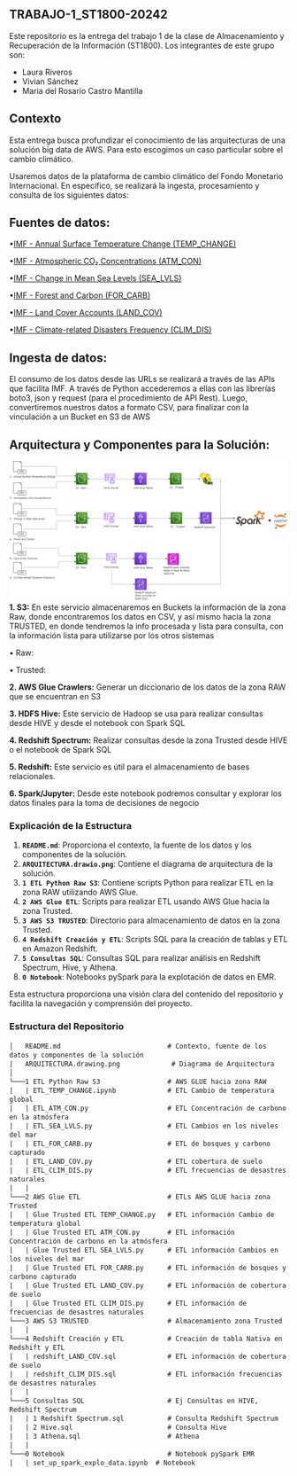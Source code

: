 ## TRABAJO-1_ST1800-20242
Este repositorio es la entrega del trabajo 1 de la clase de Almacenamiento y Recuperación de la Información (ST1800).
Los integrantes de este grupo son: 
- Laura Riveros
- Vivian Sánchez
- Maria del Rosario Castro Mantilla

## Contexto

Esta entrega busca profundizar el conocimiento de las arquitecturas de una solución big data de AWS. Para esto escogimos un caso particular sobre el cambio climático. 

Usaremos datos de la plataforma de cambio climático del Fondo Monetario Internacional. En específico, se realizará la ingesta, procesamiento y consulta de los siguientes datos:

## Fuentes de datos:
•[IMF - Annual Surface Temperature Change (TEMP_CHANGE)](https://services9.arcgis.com/weJ1QsnbMYJlCHdG/arcgis/rest/services/Indicator_3_1_Climate_Indicators_Annual_Mean_Global_Surface_Temperature/FeatureServer/0/query?where=1%3D1&outFields=*&outSR=4326&f=json)

•[IMF - Atmospheric CO₂ Concentrations (ATM_CON)](https://services9.arcgis.com/weJ1QsnbMYJlCHdG/arcgis/rest/services/Indicator_3_2_Climate_Indicators_Monthly_Atmospheric_Carbon_Dioxide_concentrations/FeatureServer/0/query?outFields=*&where=1%3D1&f=geojson)

•[IMF - Change in Mean Sea Levels (SEA_LVLS)](https://services9.arcgis.com/weJ1QsnbMYJlCHdG/arcgis/rest/services/Indicator_3_3_melted_new/FeatureServer/0/query?outFields=*&where=1%3D1&f=geojson)

•[IMF - Forest and Carbon (FOR_CARB)](https://services9.arcgis.com/weJ1QsnbMYJlCHdG/arcgis/rest/services/Indicator_3_5/FeatureServer/0/query?outFields=*&where=1%3D1&f=geojson)

•[IMF - Land Cover Accounts (LAND_COV)](https://services9.arcgis.com/weJ1QsnbMYJlCHdG/arcgis/rest/services/Indicator_3_4/FeatureServer/0/query?outFields=*&where=1%3D1&f=geojson)

•[IMF - Climate-related Disasters Frequency (CLIM_DIS)](https://services9.arcgis.com/weJ1QsnbMYJlCHdG/arcgis/rest/services/Indicator_11_1_Physical_Risks_Climate_related_disasters_frequency/FeatureServer/0/query?outFields=*&where=1%3D1&f=geojson)

## Ingesta de datos:
El consumo de los datos desde las URLs se realizará a través de las APIs que facilita IMF. A través de Python accederemos a ellas con las librerías boto3, json y request (para el procedimiento de API Rest). Luego, convertiremos nuestros datos a formato CSV, para finalizar con la vinculación a un Bucket en S3 de AWS

## Arquitectura y Componentes para la Solución:
![arquitectura](ARQUITECTURA.drawio.png)
**1. S3:** En este servicio almacenaremos en Buckets la información de la zona Raw, donde encontraremos los datos en CSV, y así mismo hacia la zona TRUSTED, en donde tendremos la info procesada y lista para consulta, con la información lista para utilizarse por los otros sistemas

•	Raw: 

•	Trusted: 

**2. AWS Glue Crawlers:** Generar un diccionario de los datos de la zona RAW que se encuentran en S3

**3. HDFS Hive:** Este servicio de Hadoop se usa para realizar consultas desde HIVE y desde el notebook con Spark SQL

**4. Redshift Spectrum:** Realizar consultas desde la zona Trusted desde HIVE o el notebook de Spark SQL

**5. Redshift:** Este servicio es útil para el almacenamiento de bases relacionales.

**6. Spark/Jupyter:** Desde este notebook podremos consultar y explorar los datos finales para la toma de decisiones de negocio


### Explicación de la Estructura

1. **`README.md`**: Proporciona el contexto, la fuente de los datos y los componentes de la solución.
2. **`ARQUITECTURA.drawio.png`**: Contiene el diagrama de arquitectura de la solución.
3. **`1 ETL Python Raw S3`**: Contiene scripts Python para realizar ETL en la zona RAW utilizando AWS Glue.
4. **`2 AWS Glue ETL`**: Scripts para realizar ETL usando AWS Glue hacia la zona Trusted.
5. **`3 AWS S3 TRUSTED`**: Directorio para almacenamiento de datos en la zona Trusted.
6. **`4 Redshift Creación y ETL`**: Scripts SQL para la creación de tablas y ETL en Amazon Redshift.
7. **`5 Consultas SQL`**: Consultas SQL para realizar análisis en Redshift Spectrum, Hive, y Athena.
8. **`0 Notebook`**: Notebooks pySpark para la explotación de datos en EMR.

Esta estructura proporciona una visión clara del contenido del repositorio y facilita la navegación y comprensión del proyecto.

### Estructura del Repositorio
```
│   README.md                           # Contexto, fuente de los datos y componentes de la solución
|   ARQUITECTURA.drawing.png             # Diagrama de Arquitectura
│   
└───1 ETL Python Raw S3                 # AWS GLUE hacia zona RAW
|   | ETL_TEMP_CHANGE.ipynb             # ETL Cambio de temperatura global
|   | ETL_ATM_CON.py                    # ETL Concentración de carbono en la atmósfera 
|   | ETL_SEA_LVLS.py                   # ETL Cambios en los niveles del mar
|   | ETL_FOR_CARB.py                   # ETL de bosques y carbono capturado
|   | ETL_LAND_COV.py                   # ETL cobertura de suelo
|   | ETL_CLIM_DIS.py                   # ETL frecuencias de desastres naturales
|   |
└───2 AWS Glue ETL                      # ETLs AWS GLUE hacia zona Trusted
|   | Glue Trusted ETL TEMP_CHANGE.py   # ETL información Cambio de temperatura global
|   | Glue Trusted ETL ATM_CON.py       # ETL información Concentración de carbono en la atmósfera
|   | Glue Trusted ETL SEA_LVLS.py      # ETL información Cambios en los niveles del mar
|   | Glue Trusted ETL FOR_CARB.py      # ETL información de bosques y carbono capturado
|   | Glue Trusted ETL LAND_COV.py      # ETL información de cobertura de suelo
|   | Glue Trusted ETL CLIM_DIS.py      # ETL información de frecuencias de desastres naturales
└───3 AWS S3 TRUSTED                    # Almacenamiento zona Trusted
|   |
└───4 Redshift Creación y ETL           # Creación de tabla Nativa en Redshift y ETL
|   | redshift_LAND_COV.sql             # ETL información de cobertura de suelo
|   | redshift_CLIM_DIS.sql             # ETL información frecuencias de desastres naturales
|   |
└───5 Consultas SQL                     # Ej Consultas en HIVE, Redshift Spectrum
|   | 1 Redshift Spectrum.sql           # Consulta Redshift Spectrum
|   | 2 Hive.sql                        # Consulta Hive
|   | 3 Athena.sql                      # Athena
|   |
└───0 Notebook                          # Notebook pySpark EMR
|   | set_up_spark_explo_data.ipynb  # Notebook
```
